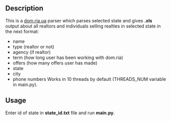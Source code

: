 ## Description
This is a [dom.ria.ua](https://dom.ria.com/) parser which parses selected state and gives **.xls** output about all realtors and individuals selling realties in selected state in the next format:
* name
* type (realtor or not)
* agency (if realtor)
* term (how long user has been working with dom.ria)
* offers (how many offers user has made)
* state
* city
* phone numbers
Works in 10 threads by default (THREADS_NUM variable in main.py).

## Usage
Enter id of state in **state_id.txt** file and run **main.py**.
